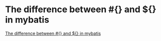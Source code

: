 # The difference between #{} and ${} in mybatis
[The difference between #{} and ${} in mybatis](https://aiwithcloud.com/2022/09/16/the_difference_between__and__in_mybatis/)